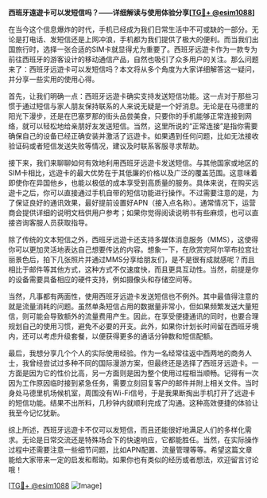 **西班牙遠遊卡可以发短信吗？——详细解读与使用体验分享[[TG💪+ @esim1088](https://t.me/s/esim1088)]**

在当今这个信息爆炸的时代，手机已经成为我们日常生活中不可或缺的一部分。无论是打电话、发短信还是上网冲浪，手机都为我们提供了极大的便利。而当我们出国旅行时，选择一张合适的SIM卡就显得尤为重要了。西班牙远遊卡作为一款专为前往西班牙的游客设计的移动通信产品，自然也吸引了众多用户的关注。那么问题来了：西班牙远遊卡可以发短信吗？本文将从多个角度为大家详细解答这一疑问，并分享一些实用的使用心得。

首先，让我们明确一点：西班牙远遊卡确实支持发送短信功能。这一点对于那些习惯于通过短信与家人朋友保持联系的人来说无疑是一个好消息。无论是在马德里的阳光下漫步，还是在巴塞罗那的街头品尝美食，只要你的手机能够正常连接到网络，就可以轻松地给亲朋好友发送短信。当然，这里所说的“正常连接”是指你需要确保自己的设备已经正确安装并激活了远遊卡。如果遇到任何问题，比如无法接收验证码或者短信发送失败等情况，建议及时联系客服寻求帮助。

接下来，我们来聊聊如何有效地利用西班牙远遊卡发送短信。与其他国家或地区的SIM卡相比，远遊卡的最大优势在于其低廉的价格以及广泛的覆盖范围。这意味着即使你在异国他乡，也能以极低的成本享受到高质量的服务。具体来说，在购买远遊卡之后，你可以直接通过手机自带的短信功能进行操作。不过需要注意的是，为了保证良好的通讯效果，最好提前设置好APN（接入点名称）。通常情况下，运营商会提供详细的说明文档供用户参考；如果你觉得阅读说明书有些麻烦，也可以直接咨询客服人员获取指导。

除了传统的文本短信之外，西班牙远遊卡还支持多媒体消息服务（MMS），这使得你可以更加灵活地表达自己想要传达的内容。想象一下，在欣赏完阿尔罕布拉宫壮丽景色后，拍下几张照片并通过MMS分享给朋友们，是不是很有成就感呢？而且相比于邮件等其他方式，这种方式不仅速度快，而且更具互动性。当然，前提是你的设备需要具备相应的硬件支持，例如摄像头和存储空间等。

当然，凡事都有两面性，使用西班牙远遊卡发送短信也不例外。其中最值得注意的就是流量消耗的问题。虽然单条短信占用的数据量非常小，但如果频繁发送大量短信，则可能会导致额外的流量费用产生。因此，在享受便捷通讯的同时，也要合理规划自己的使用习惯，避免不必要的开支。此外，如果你计划长时间留在西班牙境内，还可以考虑升级套餐，以便获得更多的通话分钟数和短信配额。

最后，我想分享几个个人的实际使用经验。作为一名经常往返中西两地的商务人士，我曾经尝试过多种不同的国际漫游方案，但最终还是选择了西班牙远遊卡。一方面是因为它的性价比高，另一方面则是因为整个使用过程相当顺畅。记得有一次因为工作原因临时接到紧急任务，需要立刻回复客户的邮件并附上相关文件。当时身处马德里机场候机室，周围没有Wi-Fi信号，于是我果断掏出手机打开了远遊卡的短信功能。结果不出所料，几秒钟内就顺利完成了沟通。这种高效便捷的体验让我至今记忆犹新。

综上所述，西班牙远遊卡不仅可以发短信，而且还能很好地满足人们的多样化需求。无论是日常交流还是特殊场合下的快速响应，它都能胜任。当然，在实际操作过程中还需要注意一些细节问题，比如APN配置、流量管理等等。希望这篇文章能给大家带来一定的启发和帮助。如果你也有类似的经历或者想法，欢迎留言讨论哦！

[[TG💪+ @esim1088](https://t.me/s/esim1088) ![Image](https://i.postimg.cc/4NQfJmqS/Snipaste-2025-05-13-00-14-12.png)]